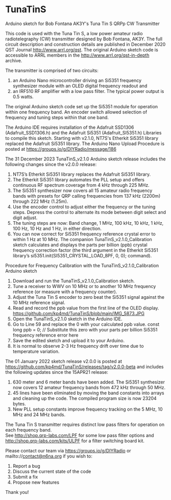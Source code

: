 # TunaTinS
Arduino sketch for Bob Fontana AK3Y's Tuna Tin S QRPp CW Transmitter 

This code is used with the Tuna Tin S, a low power amateur radio radiotelegraphy (CW) transmitter designed by Bob Fontana, AK3Y. 
The full circuit description and construction details are published in December 2020 QST Journal http://www.arrl.org/qst. 
The original Arduino sketch code is accessible to ARRL members in the http://www.arrl.org/qst-in-depth archive. 

The transmitter is comprised of two circuits: 
1. an Arduino Nano microcontroller driving an Si5351 frequency synthesizer module with an OLED digital frequency readout and
2. an IRF510 RF amplifier with a low pass filter.  The typical power output is 0.5 watts. 

The original Arduino sketch code set up the Si5351 module for operation within one frequency band. 
An encoder switch allowed selection of frequency and tuning steps within that one band. 

The Arduino IDE requires installation of the Adafruit SSD1306 (Adafruit_SSD1306.h) and the Adafruit Si5351 (Adafruit_SI5351.h) Libraries to compile this sketch. 
Starting with v2.1.0, NT7S's Etherkit Si5351 library replaced the Adafruit Si5351 library.
The Arduino Nano Upload Procedure is posted at https://groups.io/g/DIYRadio/message/186

The 31 December 2023 TunaTinS_v2.1.0 Arduino sketch release includes the following changes since the v2.0.0 release:

1. NT7S’s Etherkit Si5351 library replaces the Adafruit Si5351 library.
2. The Etherkit Si5351 library automates the PLL setup and offers continuous RF spectrum coverage from 4 kHz through 225 MHz.
3. The Si5351 synthesizer now covers all 15 amateur radio frequency bands with presets for QRP calling frequencies from 137 kHz (2200m) through 222 MHz (1.25m).
4. Use the encoder control to adjust either the frequency or the tuning steps.  Depress the control to alternate its mode between digit select and digit adjust.
5. The tuning steps are now: Band change, 1 MHz, 100 kHz, 10 kHz, 1 kHz, 100 Hz, 10 Hz and 1 Hz, in either direction. 
6. You can now correct for Si5351 frequency reference crystal error to within 1 Hz at 10 MHz.  The companion TunaTinS_v2.1.0_Calibration sketch calculates and displays the parts per billion (ppb) crystal frequency correction factor (the third argument in the Etherkit Si5351 library’s si5351.init(SI5351_CRYSTAL_LOAD_8PF, 0, 0); command).

Procedure for Frequency Calibration with the TunaTinS_v2.1.0_Calibration Arduino sketch
1. Download and run the TunaTinS_v2.1.0_Calibration sketch.  
2. Tune a receiver to WWV on 10 MHz or to another 10 MHz frequency reference (or measure with a frequency counter).
3. Adjust the Tuna Tin S encoder to zero beat the Si5351 signal against the 10 MHz reference signal.
4. Read and record the ppb value from the first line of the OLED display. https://github.com/kp4md/TunaTinS/blob/main/IMG_5873.JPG
5. Open the TunaTinS_v2.1.0 sketch in the Arduino IDE.
6. Go to Line 59 and replace the 0 with your calculated ppb value.
const long ppb = 0;  // Substitute this zero with your parts per billion Si5351 frequency reference error here
7. Save the edited sketch and upload it to your Arduino.
8. It is normal to observe 2-3 Hz frequency drift over time due to temperature variation.

The 01 January 2022 sketch release v2.0.0 is posted at https://github.com/kp4md/TunaTinS/releases/tag/v2.0.0-beta and includes the following updates since the 15APR21 release:

1. 630 meter and 6 meter bands have been added. The Si5351 synthesizer now covers 12 amateur frequency bands from 472 kHz through 50 MHz.
2. 45 lines have been eliminated by moving the band constants into arrays and cleaning up the code. The compiled program size is now 23204 bytes.
3. New PLL setup constants improve frequency tracking on the 5 MHz, 10 MHz and 24 MHz bands.

The Tuna Tin S transmitter requires distinct low pass filters for operation on each frequency band.  
See http://shop.qrp-labs.com/LPF for some low pass filter options and http://shop.qrp-labs.com/kits/ULPF for a filter switching board kit.

Please contact our team via https://groups.io/g/DIYRadio or mailto://contact@n6na.org if you wish to:
1. Report a bug
2. Discuss the current state of the code
3. Submit a fix
4. Propose new features

Thank you!
